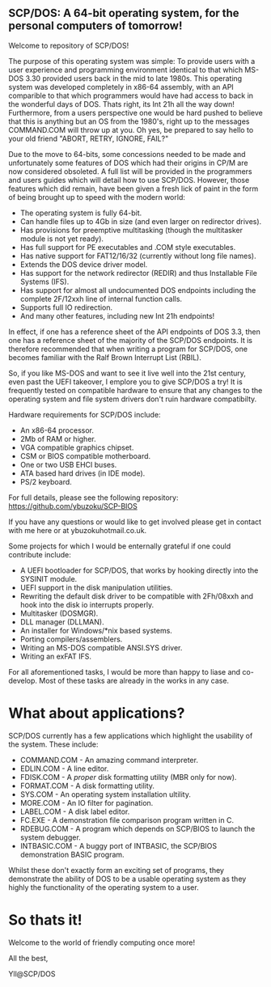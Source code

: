 ## SCP/DOS: A 64-bit operating system, for the personal computers of tomorrow!
Welcome to repository of SCP/DOS!

The purpose of this operating system was simple: To provide users with a user experience and programming environment identical to that which MS-DOS 3.30 provided users back in the mid to late 1980s. 
This operating system was developed completely in x86-64 assembly, with an API comparible to that which programmers would have had access to back in the wonderful days of DOS. Thats right, its Int 21h all the way down! 
Furthermore, from a users perspective one would be hard pushed to believe that this is anything but an OS from the 1980's, right up to the messages COMMAND.COM will throw up at you. Oh yes, be prepared to say hello to your old friend "ABORT, RETRY, IGNORE, FAIL?"

Due to the move to 64-bits, some concessions needed to be made and unfortunately some features of DOS which had their origins in CP/M are now considered obsoleted. A full list will be provided in the programmers and users guides which will detail how to use SCP/DOS. However, those features which did remain, have been given a fresh lick of paint in the form of being brought up to speed with the modern world:
- The operating system is fully 64-bit.
- Can handle files up to 4Gb in size (and even larger on redirector drives).
- Has provisions for preemptive multitasking (though the multitasker module is not yet ready).
- Has full support for PE executables and .COM style executables.
- Has native support for FAT12/16/32 (currently without long file names).
- Extends the DOS device driver model.
- Has support for the network redirector (REDIR) and thus Installable File Systems (IFS).
- Has support for almost all undocumented DOS endpoints including the complete 2F/12xxh line of internal function calls.
- Supports full IO redirection.
- And many other features, including new Int 21h endpoints!

In effect, if one has a reference sheet of the API endpoints of DOS 3.3, then one has a reference sheet of the majority of the SCP/DOS endpoints. It is therefore recommended that when writing a program for SCP/DOS, one becomes familiar with the 
Ralf Brown Interrupt List (RBIL). 

So, if you like MS-DOS and want to see it live well into the 21st century, even past the UEFI takeover, I emplore you to give SCP/DOS a try!
It is frequently tested on compatible hardware to ensure that any changes to the operating system and file system drivers don't ruin hardware compatibilty. 

Hardware requirements for SCP/DOS include:
- An x86-64 processor.
- 2Mb of RAM or higher.
- VGA compatible graphics chipset.
- CSM or BIOS compatible motherboard.
- One or two USB EHCI buses.
- ATA based hard drives (in IDE mode).
- PS/2 keyboard.

For full details, please see the following repository: https://github.com/ybuzoku/SCP-BIOS

If you have any questions or would like to get involved please get in contact with me here or at ybuzoku<AT>hotmail.co.uk.

Some projects for which I would be enternally grateful if one could contribute include:
- A UEFI bootloader for SCP/DOS, that works by hooking directly into the SYSINIT module.
- UEFI support in the disk manipulation utilities.
- Rewriting the default disk driver to be compatible with 2Fh/08xxh and hook into the disk io interrupts properly.
- Multitasker (DOSMGR).
- DLL manager (DLLMAN).
- An installer for Windows/*nix based systems.
- Porting compilers/assemblers.
- Writing an MS-DOS compatible ANSI.SYS driver.
- Writing an exFAT IFS.

For all aforementioned tasks, I would be more than happy to liase and co-develop. Most of these tasks are already in the works in any case.

# What about applications?

SCP/DOS currently has a few applications which highlight the usability of the system. These include:
- COMMAND.COM - An amazing command interpreter.
- EDLIN.COM - A line editor.
- FDISK.COM - A _proper_ disk formatting utility (MBR only for now).
- FORMAT.COM - A disk formatting utility.
- SYS.COM - An operating system installation ultility.
- MORE.COM - An IO filter for pagination.
- LABEL.COM - A disk label editor.
- FC.EXE - A demonstration file comparison program written in C.
- RDEBUG.COM - A program which depends on SCP/BIOS to launch the system debugger.
- INTBASIC.COM - A buggy port of INTBASIC, the SCP/BIOS demonstration BASIC program.

Whilst these don't exactly form an exciting set of programs, they demonstrate the ability of DOS to be a usable operating system as they highly the functionality of the operating system to a user.

# So thats it! 

Welcome to the world of friendly computing once more!

All the best,

Yll@SCP/DOS

